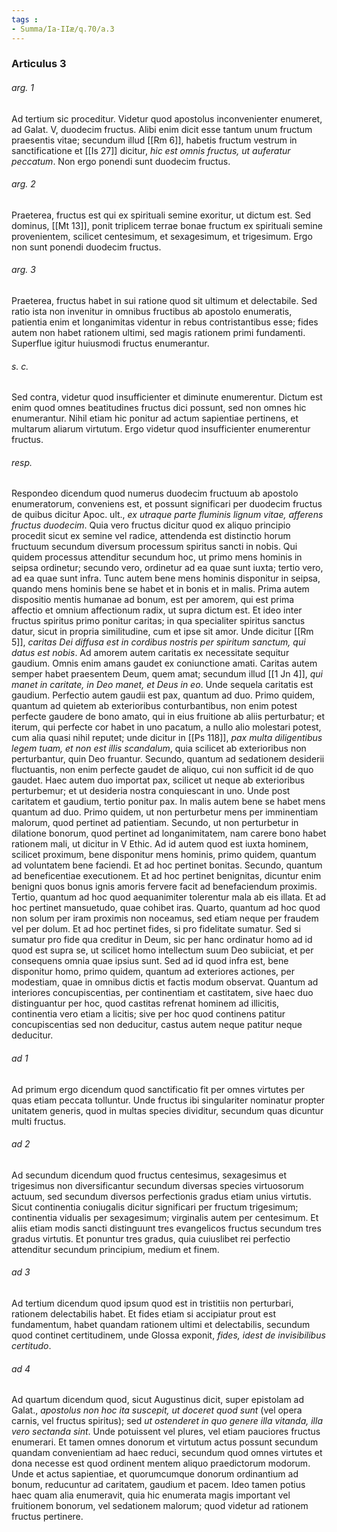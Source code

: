 ```yaml
---
tags : 
- Summa/Ia-IIæ/q.70/a.3
---
```


### Articulus 3

###### arg. 1
Ad tertium sic proceditur. Videtur quod apostolus inconvenienter enumeret, ad Galat. V, duodecim fructus. Alibi enim dicit esse tantum unum fructum praesentis vitae; secundum illud [[Rm 6]], habetis fructum vestrum in sanctificatione et [[Is 27]] dicitur, *hic est omnis fructus, ut auferatur peccatum*. Non ergo ponendi sunt duodecim fructus.

###### arg. 2
Praeterea, fructus est qui ex spirituali semine exoritur, ut dictum est. Sed dominus, [[Mt 13]], ponit triplicem terrae bonae fructum ex spirituali semine provenientem, scilicet centesimum, et sexagesimum, et trigesimum. Ergo non sunt ponendi duodecim fructus.

###### arg. 3
Praeterea, fructus habet in sui ratione quod sit ultimum et delectabile. Sed ratio ista non invenitur in omnibus fructibus ab apostolo enumeratis, patientia enim et longanimitas videntur in rebus contristantibus esse; fides autem non habet rationem ultimi, sed magis rationem primi fundamenti. Superflue igitur huiusmodi fructus enumerantur.

###### s. c.
Sed contra, videtur quod insufficienter et diminute enumerentur. Dictum est enim quod omnes beatitudines fructus dici possunt, sed non omnes hic enumerantur. Nihil etiam hic ponitur ad actum sapientiae pertinens, et multarum aliarum virtutum. Ergo videtur quod insufficienter enumerentur fructus.

###### resp.
Respondeo dicendum quod numerus duodecim fructuum ab apostolo enumeratorum, conveniens est, et possunt significari per duodecim fructus de quibus dicitur Apoc. ult., *ex utraque parte fluminis lignum vitae, afferens fructus duodecim*. Quia vero fructus dicitur quod ex aliquo principio procedit sicut ex semine vel radice, attendenda est distinctio horum fructuum secundum diversum processum spiritus sancti in nobis. Qui quidem processus attenditur secundum hoc, ut primo mens hominis in seipsa ordinetur; secundo vero, ordinetur ad ea quae sunt iuxta; tertio vero, ad ea quae sunt infra. Tunc autem bene mens hominis disponitur in seipsa, quando mens hominis bene se habet et in bonis et in malis. Prima autem dispositio mentis humanae ad bonum, est per amorem, qui est prima affectio et omnium affectionum radix, ut supra dictum est. Et ideo inter fructus spiritus primo ponitur caritas; in qua specialiter spiritus sanctus datur, sicut in propria similitudine, cum et ipse sit amor. Unde dicitur [[Rm 5]], *caritas Dei diffusa est in cordibus nostris per spiritum sanctum, qui datus est nobis*. Ad amorem autem caritatis ex necessitate sequitur gaudium. Omnis enim amans gaudet ex coniunctione amati. Caritas autem semper habet praesentem Deum, quem amat; secundum illud [[1 Jn 4]], *qui manet in caritate, in Deo manet, et Deus in eo*. Unde sequela caritatis est gaudium. Perfectio autem gaudii est pax, quantum ad duo. Primo quidem, quantum ad quietem ab exterioribus conturbantibus, non enim potest perfecte gaudere de bono amato, qui in eius fruitione ab aliis perturbatur; et iterum, qui perfecte cor habet in uno pacatum, a nullo alio molestari potest, cum alia quasi nihil reputet; unde dicitur in [[Ps 118]], *pax multa diligentibus legem tuam, et non est illis scandalum*, quia scilicet ab exterioribus non perturbantur, quin Deo fruantur. Secundo, quantum ad sedationem desiderii fluctuantis, non enim perfecte gaudet de aliquo, cui non sufficit id de quo gaudet. Haec autem duo importat pax, scilicet ut neque ab exterioribus perturbemur; et ut desideria nostra conquiescant in uno. Unde post caritatem et gaudium, tertio ponitur pax. In malis autem bene se habet mens quantum ad duo. Primo quidem, ut non perturbetur mens per imminentiam malorum, quod pertinet ad patientiam. Secundo, ut non perturbetur in dilatione bonorum, quod pertinet ad longanimitatem, nam carere bono habet rationem mali, ut dicitur in V Ethic. Ad id autem quod est iuxta hominem, scilicet proximum, bene disponitur mens hominis, primo quidem, quantum ad voluntatem bene faciendi. Et ad hoc pertinet bonitas. Secundo, quantum ad beneficentiae executionem. Et ad hoc pertinet benignitas, dicuntur enim benigni quos bonus ignis amoris fervere facit ad benefaciendum proximis. Tertio, quantum ad hoc quod aequanimiter tolerentur mala ab eis illata. Et ad hoc pertinet mansuetudo, quae cohibet iras. Quarto, quantum ad hoc quod non solum per iram proximis non noceamus, sed etiam neque per fraudem vel per dolum. Et ad hoc pertinet fides, si pro fidelitate sumatur. Sed si sumatur pro fide qua creditur in Deum, sic per hanc ordinatur homo ad id quod est supra se, ut scilicet homo intellectum suum Deo subiiciat, et per consequens omnia quae ipsius sunt. Sed ad id quod infra est, bene disponitur homo, primo quidem, quantum ad exteriores actiones, per modestiam, quae in omnibus dictis et factis modum observat. Quantum ad interiores concupiscentias, per continentiam et castitatem, sive haec duo distinguantur per hoc, quod castitas refrenat hominem ad illicitis, continentia vero etiam a licitis; sive per hoc quod continens patitur concupiscentias sed non deducitur, castus autem neque patitur neque deducitur.

###### ad 1
Ad primum ergo dicendum quod sanctificatio fit per omnes virtutes per quas etiam peccata tolluntur. Unde fructus ibi singulariter nominatur propter unitatem generis, quod in multas species dividitur, secundum quas dicuntur multi fructus.

###### ad 2
Ad secundum dicendum quod fructus centesimus, sexagesimus et trigesimus non diversificantur secundum diversas species virtuosorum actuum, sed secundum diversos perfectionis gradus etiam unius virtutis. Sicut continentia coniugalis dicitur significari per fructum trigesimum; continentia vidualis per sexagesimum; virginalis autem per centesimum. Et aliis etiam modis sancti distinguunt tres evangelicos fructus secundum tres gradus virtutis. Et ponuntur tres gradus, quia cuiuslibet rei perfectio attenditur secundum principium, medium et finem.

###### ad 3
Ad tertium dicendum quod ipsum quod est in tristitiis non perturbari, rationem delectabilis habet. Et fides etiam si accipiatur prout est fundamentum, habet quandam rationem ultimi et delectabilis, secundum quod continet certitudinem, unde Glossa exponit, *fides, idest de invisibilibus certitudo*.

###### ad 4
Ad quartum dicendum quod, sicut Augustinus dicit, super epistolam ad Galat., *apostolus non hoc ita suscepit, ut doceret quod sunt* (vel opera carnis, vel fructus spiritus); sed *ut ostenderet in quo genere illa vitanda, illa vero sectanda sint*. Unde potuissent vel plures, vel etiam pauciores fructus enumerari. Et tamen omnes donorum et virtutum actus possunt secundum quandam convenientiam ad haec reduci, secundum quod omnes virtutes et dona necesse est quod ordinent mentem aliquo praedictorum modorum. Unde et actus sapientiae, et quorumcumque donorum ordinantium ad bonum, reducuntur ad caritatem, gaudium et pacem. Ideo tamen potius haec quam alia enumeravit, quia hic enumerata magis important vel fruitionem bonorum, vel sedationem malorum; quod videtur ad rationem fructus pertinere.

